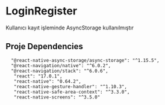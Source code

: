 # LoginRegister

 <p> Kullanıcı kayıt işleminde AsyncStorage kullanılmıştır </p>
 <h2>Proje Dependencies </h2> 
 
```` 
  "@react-native-async-storage/async-storage": "^1.15.5",
  "@react-navigation/native": "^6.0.2",
  "@react-navigation/stack": "^6.0.6",
   "react": "17.0.1",
   "react-native": "0.64.2",
   "react-native-gesture-handler": "^1.10.3",
   "react-native-safe-area-context": "^3.3.0",
   "react-native-screens": "^3.5.0"
   
````
